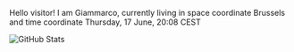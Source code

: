 Hello visitor! I am Giammarco, currently living in space coordinate Brussels and time coordinate Thursday, 17 June, 20:08 CEST

![GitHub Stats](https://github-readme-stats.vercel.app/api?username=grcasanova)
